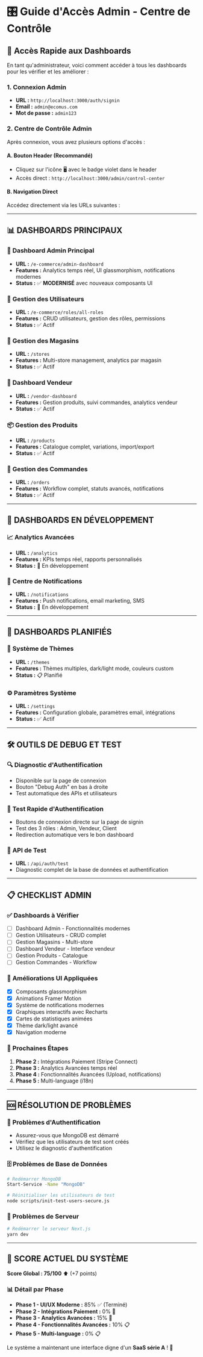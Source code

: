 # 🎛️ Guide d'Accès Admin - Centre de Contrôle

## 🚀 Accès Rapide aux Dashboards

En tant qu'administrateur, voici comment accéder à tous les dashboards pour les vérifier et les améliorer :

### 1. **Connexion Admin**
- **URL :** `http://localhost:3000/auth/signin`
- **Email :** `admin@ecomus.com`
- **Mot de passe :** `admin123`

### 2. **Centre de Contrôle Admin**
Après connexion, vous avez plusieurs options d'accès :

#### A. **Bouton Header (Recommandé)**
- Cliquez sur l'icône 🖥️ avec le badge violet dans le header
- Accès direct : `http://localhost:3000/admin/control-center`

#### B. **Navigation Direct**
Accédez directement via les URLs suivantes :

---

## 📊 **DASHBOARDS PRINCIPAUX**

### 🎯 **Dashboard Admin Principal**
- **URL :** `/e-commerce/admin-dashboard`
- **Features :** Analytics temps réel, UI glassmorphism, notifications modernes
- **Status :** ✅ **MODERNISÉ** avec nouveaux composants UI

### 👥 **Gestion des Utilisateurs**
- **URL :** `/e-commerce/roles/all-roles`
- **Features :** CRUD utilisateurs, gestion des rôles, permissions
- **Status :** ✅ Actif

### 🏪 **Gestion des Magasins**
- **URL :** `/stores`
- **Features :** Multi-store management, analytics par magasin
- **Status :** ✅ Actif

### 🏢 **Dashboard Vendeur**
- **URL :** `/vendor-dashboard`
- **Features :** Gestion produits, suivi commandes, analytics vendeur
- **Status :** ✅ Actif

### 📦 **Gestion des Produits**
- **URL :** `/products`
- **Features :** Catalogue complet, variations, import/export
- **Status :** ✅ Actif

### 🛒 **Gestion des Commandes**
- **URL :** `/orders`
- **Features :** Workflow complet, statuts avancés, notifications
- **Status :** ✅ Actif

---

## 🔧 **DASHBOARDS EN DÉVELOPPEMENT**

### 📈 **Analytics Avancées**
- **URL :** `/analytics`
- **Features :** KPIs temps réel, rapports personnalisés
- **Status :** 🚧 En développement

### 🔔 **Centre de Notifications**
- **URL :** `/notifications`
- **Features :** Push notifications, email marketing, SMS
- **Status :** 🚧 En développement

---

## 🎨 **DASHBOARDS PLANIFIÉS**

### 🎨 **Système de Thèmes**
- **URL :** `/themes`
- **Features :** Thèmes multiples, dark/light mode, couleurs custom
- **Status :** 📋 Planifié

### ⚙️ **Paramètres Système**
- **URL :** `/settings`
- **Features :** Configuration globale, paramètres email, intégrations
- **Status :** ✅ Actif

---

## 🛠️ **OUTILS DE DEBUG ET TEST**

### 🔍 **Diagnostic d'Authentification**
- Disponible sur la page de connexion
- Bouton "Debug Auth" en bas à droite
- Test automatique des APIs et utilisateurs

### 🚀 **Test Rapide d'Authentification**
- Boutons de connexion directe sur la page de signin
- Test des 3 rôles : Admin, Vendeur, Client
- Redirection automatique vers le bon dashboard

### 🔧 **API de Test**
- **URL :** `/api/auth/test`
- Diagnostic complet de la base de données et authentification

---

## 📋 **CHECKLIST ADMIN**

### ✅ **Dashboards à Vérifier**
- [ ] Dashboard Admin - Fonctionnalités modernes
- [ ] Gestion Utilisateurs - CRUD complet
- [ ] Gestion Magasins - Multi-store
- [ ] Dashboard Vendeur - Interface vendeur
- [ ] Gestion Produits - Catalogue
- [ ] Gestion Commandes - Workflow

### 🎨 **Améliorations UI Appliquées**
- [x] Composants glassmorphism
- [x] Animations Framer Motion
- [x] Système de notifications modernes
- [x] Graphiques interactifs avec Recharts
- [x] Cartes de statistiques animées
- [x] Thème dark/light avancé
- [x] Navigation moderne

### 🔄 **Prochaines Étapes**
1. **Phase 2 :** Intégrations Paiement (Stripe Connect)
2. **Phase 3 :** Analytics Avancées temps réel
3. **Phase 4 :** Fonctionnalités Avancées (Upload, notifications)
4. **Phase 5 :** Multi-language (i18n)

---

## 🆘 **RÉSOLUTION DE PROBLÈMES**

### 🔐 **Problèmes d'Authentification**
- Assurez-vous que MongoDB est démarré
- Vérifiez que les utilisateurs de test sont créés
- Utilisez le diagnostic d'authentification

### 🗄️ **Problèmes de Base de Données**
```bash
# Redémarrer MongoDB
Start-Service -Name "MongoDB"

# Réinitialiser les utilisateurs de test
node scripts/init-test-users-secure.js
```

### 🔄 **Problèmes de Serveur**
```bash
# Redémarrer le serveur Next.js
yarn dev
```

---

## 🎯 **SCORE ACTUEL DU SYSTÈME**

**Score Global : 75/100** ⬆️ (+7 points)

### 📊 **Détail par Phase**
- **Phase 1 - UI/UX Moderne :** 85% ✅ (Terminé)
- **Phase 2 - Intégrations Paiement :** 0% 🚧
- **Phase 3 - Analytics Avancées :** 15% 🚧  
- **Phase 4 - Fonctionnalités Avancées :** 10% 📋
- **Phase 5 - Multi-language :** 0% 📋

Le système a maintenant une interface digne d'un **SaaS série A** ! 🚀
